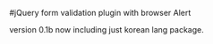 #jQuery form validation plugin with browser Alert

version 0.1b
now including just korean lang package.
